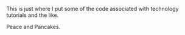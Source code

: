 This is just where I put some of the code associated with technology tutorials and the like.

Peace and Pancakes.
